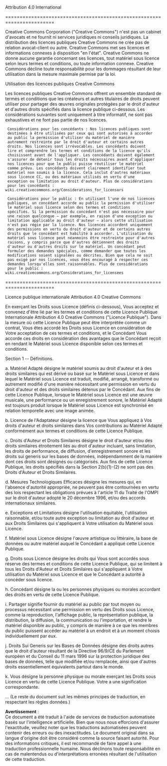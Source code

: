 Attribution 4.0 International

=======================================================================

Creative Commons Corporation ("Creative Commons") n'est pas un cabinet d'avocats et ne fournit ni services juridiques ni conseils juridiques. La distribution des licences publiques Creative Commons ne crée pas de relation avocat-client ou autre. Creative Commons met ses licences et informations connexes à disposition "en l'état". Creative Commons ne donne aucune garantie concernant ses licences, tout matériel sous licence selon leurs termes et conditions, ou toute information connexe. Creative Commons décline toute responsabilité pour les dommages résultant de leur utilisation dans la mesure maximale permise par la loi.

Utilisation des licences publiques Creative Commons

Les licences publiques Creative Commons offrent un ensemble standard de termes et conditions que les créateurs et autres titulaires de droits peuvent utiliser pour partager des œuvres originales protégées par le droit d'auteur et d'autres droits spécifiés dans la licence publique ci-dessous. Les considérations suivantes sont uniquement à titre informatif, ne sont pas exhaustives et ne font pas partie de nos licences.

     Considérations pour les concédants : Nos licences publiques sont
     destinées à être utilisées par ceux qui sont autorisés à accorder
     au public la permission d'utiliser du matériel de manière
     autrement restreinte par le droit d'auteur et certains autres
     droits. Nos licences sont irrévocables. Les concédants doivent
     lire et comprendre les termes et conditions de la licence qu'ils
     choisissent avant de l'appliquer. Les concédants doivent également
     s'assurer de détenir tous les droits nécessaires avant d'appliquer
     nos licences pour que le public puisse réutiliser le matériel
     comme prévu. Les concédants doivent clairement identifier tout
     matériel non soumis à la licence. Cela inclut d'autres matériaux
     sous licence CC, ou des matériaux utilisés en vertu d'une
     exception ou limitation au droit d'auteur. Plus de considérations
     pour les concédants : 
	wiki.creativecommons.org/Considerations_for_licensors

     Considérations pour le public : En utilisant l'une de nos licences
     publiques, un concédant accorde au public la permission d'utiliser
     le matériel sous licence selon des termes et conditions
     spécifiés. Si la permission du concédant n'est pas nécessaire pour
     une raison quelconque – par exemple, en raison d'une exception ou
     limitation applicable au droit d'auteur – alors cette utilisation
     n'est pas régie par la licence. Nos licences accordent uniquement
     des permissions en vertu du droit d'auteur et de certains autres
     droits que le concédant est habilité à accorder. L'utilisation du
     matériel sous licence peut néanmoins être restreinte pour d'autres
     raisons, y compris parce que d'autres détiennent des droits
     d'auteur ou d'autres droits sur le matériel. Un concédant peut
     formuler des demandes spéciales, comme demander que toutes les
     modifications soient signalées ou décrites. Bien que cela ne soit
     pas exigé par nos licences, vous êtes encouragé à respecter ces
     demandes lorsqu'elles sont raisonnables. Plus de considérations
     pour le public : 
	wiki.creativecommons.org/Considerations_for_licensees

=======================================================================

Licence publique internationale Attribution 4.0 Creative Commons

En exerçant les Droits sous Licence (définis ci-dessous), Vous acceptez et convenez d'être lié par les termes et conditions de cette Licence Publique Internationale Attribution 4.0 Creative Commons ("Licence Publique"). Dans la mesure où cette Licence Publique peut être interprétée comme un contrat, Vous êtes accordé les Droits sous Licence en considération de Votre acceptation de ces termes et conditions, et le Concédant Vous accorde ces droits en considération des avantages que le Concédant reçoit en rendant le Matériel sous Licence disponible selon ces termes et conditions.

Section 1 -- Définitions.

  a. Matériel Adapté désigne le matériel soumis au droit d'auteur et à
     des droits similaires qui est dérivé ou basé sur le Matériel sous
     Licence et dans lequel le Matériel sous Licence est traduit,
     modifié, arrangé, transformé ou autrement modifié d'une manière
     nécessitant une permission en vertu du droit d'auteur et des
     droits similaires détenus par le Concédant. Aux fins de cette
     Licence Publique, lorsque le Matériel sous Licence est une œuvre
     musicale, une performance ou un enregistrement sonore, le Matériel
     Adapté est toujours produit lorsque le Matériel sous Licence est
     synchronisé en relation temporelle avec une image animée.

  b. Licence de l'Adaptateur désigne la licence que Vous appliquez à
     Vos droits d'auteur et droits similaires dans Vos contributions au
     Matériel Adapté conformément aux termes et conditions de cette
     Licence Publique.

  c. Droits d'Auteur et Droits Similaires désigne le droit d'auteur
     et/ou des droits similaires étroitement liés au droit d'auteur
     incluant, sans limitation, les droits de performance, de
     diffusion, d'enregistrement sonore et les droits sui generis sur
     les bases de données, indépendamment de la manière dont ces droits
     sont désignés ou catégorisés. Aux fins de cette Licence Publique,
     les droits spécifiés dans la Section 2(b)(1)-(2) ne sont pas des
     Droits d'Auteur et Droits Similaires.

  d. Mesures Technologiques Efficaces désigne les mesures qui, en
     l'absence d'autorité appropriée, ne peuvent pas être contournées
     en vertu des lois respectant les obligations prévues à l'article
     11 du Traité de l'OMPI sur le droit d'auteur adopté le 20 décembre
     1996, et/ou des accords internationaux similaires.

  e. Exceptions et Limitations désigne l'utilisation équitable,
     l'utilisation raisonnable, et/ou toute autre exception ou
     limitation au droit d'auteur et aux Droits Similaires qui
     s'appliquent à Votre utilisation du Matériel sous Licence.

  f. Matériel sous Licence désigne l'œuvre artistique ou littéraire, la
     base de données ou autre matériel auquel le Concédant a appliqué
     cette Licence Publique.

  g. Droits sous Licence désigne les droits qui Vous sont accordés
     sous réserve des termes et conditions de cette Licence Publique,
     qui se limitent à tous les Droits d'Auteur et Droits Similaires
     qui s'appliquent à Votre utilisation du Matériel sous Licence et
     que le Concédant a autorité à concéder sous licence.

  h. Concédant désigne la ou les personnes physiques ou morales
     accordant des droits en vertu de cette Licence Publique.

  i. Partager signifie fournir du matériel au public par tout moyen ou
     processus nécessitant une permission en vertu des Droits sous
     Licence, comme la reproduction, l'affichage public, la
     représentation publique, la distribution, la diffusion, la
     communication ou l'importation, et rendre le matériel disponible
     au public, y compris de manière à ce que les membres du public
     puissent accéder au matériel à un endroit et à un moment choisis
     individuellement par eux.

  j. Droits Sui Generis sur les Bases de Données désigne des droits
     autres que le droit d'auteur résultant de la Directive 96/9/CE du
     Parlement européen et du Conseil du 11 mars 1996 sur la protection
     juridique des bases de données, telle que modifiée et/ou remplacée,
     ainsi que d'autres droits essentiellement équivalents partout dans
     le monde.

  k. Vous désigne la personne physique ou morale exerçant les Droits
     sous Licence en vertu de cette Licence Publique. Votre a une
     signification correspondante.

... (Le reste du document suit les mêmes principes de traduction, en respectant les règles données.)

**Avertissement** :  
Ce document a été traduit à l'aide de services de traduction automatisée basés sur l'intelligence artificielle. Bien que nous nous efforcions d'assurer l'exactitude, veuillez noter que les traductions automatisées peuvent contenir des erreurs ou des inexactitudes. Le document original dans sa langue d'origine doit être considéré comme la source faisant autorité. Pour des informations critiques, il est recommandé de faire appel à une traduction professionnelle humaine. Nous déclinons toute responsabilité en cas de malentendus ou d'interprétations erronées résultant de l'utilisation de cette traduction.